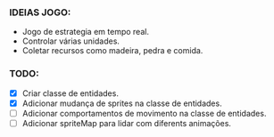 ### IDEIAS JOGO:
- Jogo de estrategia em tempo real.
- Controlar várias unidades.
- Coletar recursos como madeira, pedra e comida.

### TODO:
- [x] Criar classe de entidades.
- [x] Adicionar mudança de sprites na classe de entidades.
- [ ] Adicionar comportamentos de movimento na classe de entidades.
- [ ] Adicionar spriteMap para lidar com diferents animações.
